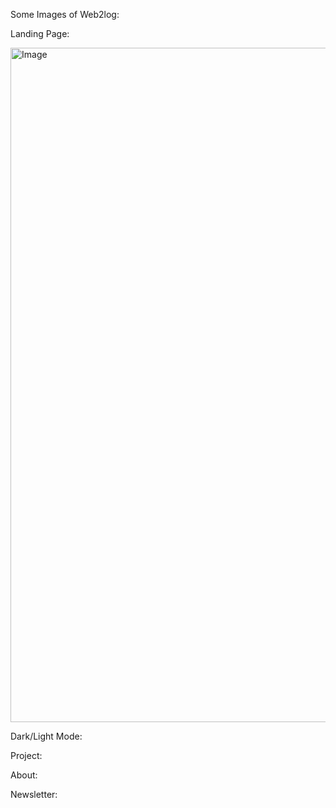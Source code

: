 Some Images of Web2log:

Landing Page:

<img width="1079" alt="Image" src="https://github.com/user-attachments/assets/f9dbef54-f8af-44de-8c70-36cd07b2c4c8" />

Dark/Light Mode:

Project:

About:

Newsletter:

